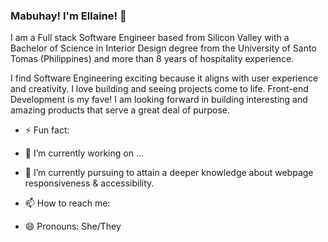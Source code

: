 ### Mabuhay! I'm Ellaine! 👋

I am a Full stack Software Engineer based from Silicon Valley with a Bachelor of Science in Interior Design degree from the University of Santo Tomas (Philippines) and more than 8 years of hospitality experience. 

I find Software Engineering exciting because it aligns with user experience and creativity. I love building and seeing projects come to life. Front-end Development is my fave! I am looking forward in building interesting and amazing products that serve a great deal of purpose.

- ⚡ Fun fact:

- 🔭 I’m currently working on ...

- 🌱 I’m currently pursuing to attain a deeper knowledge about webpage responsiveness & accessibility.

- 📫 How to reach me: 


- 😄 Pronouns: She/They

 

